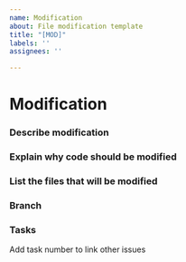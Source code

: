 ```yaml
---
name: Modification
about: File modification template
title: "[MOD]"
labels: ''
assignees: ''

---
```


# Modification

### Describe modification

### Explain why code should be modified

### List the files that will be modified

### Branch

### Tasks
Add task number to link other issues
